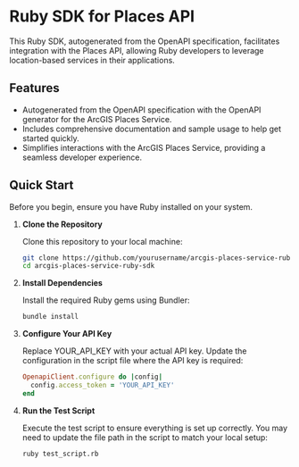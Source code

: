 # Ruby SDK for Places API

This Ruby SDK, autogenerated from the OpenAPI specification, facilitates integration with the Places API, allowing Ruby developers to leverage location-based services in their applications.

## Features

- Autogenerated from the OpenAPI specification with the OpenAPI generator for the ArcGIS Places Service.
- Includes comprehensive documentation and sample usage to help get started quickly.
- Simplifies interactions with the ArcGIS Places Service, providing a seamless developer experience.

## Quick Start

Before you begin, ensure you have Ruby installed on your system.

1. **Clone the Repository**

   Clone this repository to your local machine:

   ```bash
   git clone https://github.com/yourusername/arcgis-places-service-ruby-sdk.git
   cd arcgis-places-service-ruby-sdk

2. **Install Dependencies**

    Install the required Ruby gems using Bundler:
    ```bash
    bundle install
3. **Configure Your API Key**
   
    Replace YOUR_API_KEY with your actual API key. Update the configuration in the script file where the API key is required:
    ```ruby
    OpenapiClient.configure do |config|
      config.access_token = 'YOUR_API_KEY'
    end

4.  **Run the Test Script**

    Execute the test script to ensure everything is set up correctly. You may need to update the file path in the script to match your local setup:
    ```bash
    ruby test_script.rb
  
